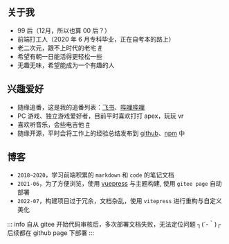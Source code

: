 ## 关于我

- 99 后（12月，所以也算 00 后？）
- 前端打工人（2020 年 6 月专科毕业，正在自考本的路上）
- 老二次元，跟不上时代的老宅 [#](https://zh.moegirl.org.cn/%E8%80%81%E5%AE%85)
- 希望有朝一日能活得更轻松一些
- 无趣无味，希望能成为一个有趣的人

## 兴趣爱好

- 随缘追番，这是我的追番列表：[飞书](https://ngd3d2laaq.feishu.cn/sheets/shtcnr8QsoQKMDTFlZSikjNV4bc)、[哔哩哔哩](https://space.bilibili.com/1490903/bangumi)
- PC 游戏、独立游戏爱好者，目前平时喜欢打打 apex，玩玩 vr
- 喜欢听音乐，会些电吉他 [#](https://www.bilibili.com/video/BV1t64y1T7bk?spm_id_from=333.999.0.0)
- 随缘开源，平时会将工作上的经验总结发布到 [github](https://github.com/TuiMao233)、[npm](https://www.npmjs.com/) 中

## 博客

- `2018~2020`，学习前端积累的 `markdown` 和 `code` 的笔记文档
- `2021-06`，为了方便浏览，使用 [vuepress]() 与主题构建, 使用 `gitee page` 自动部署
- `2022-07`，构建项目过于冗余，文档杂乱，使用 `vitepress` 进行重构与自定义美化

::: info 
自从 gitee 开始代码审核后，多次部署文档失败，无法定位问题 ┐(´-｀)┌ 后续都在 github page 下部署
:::